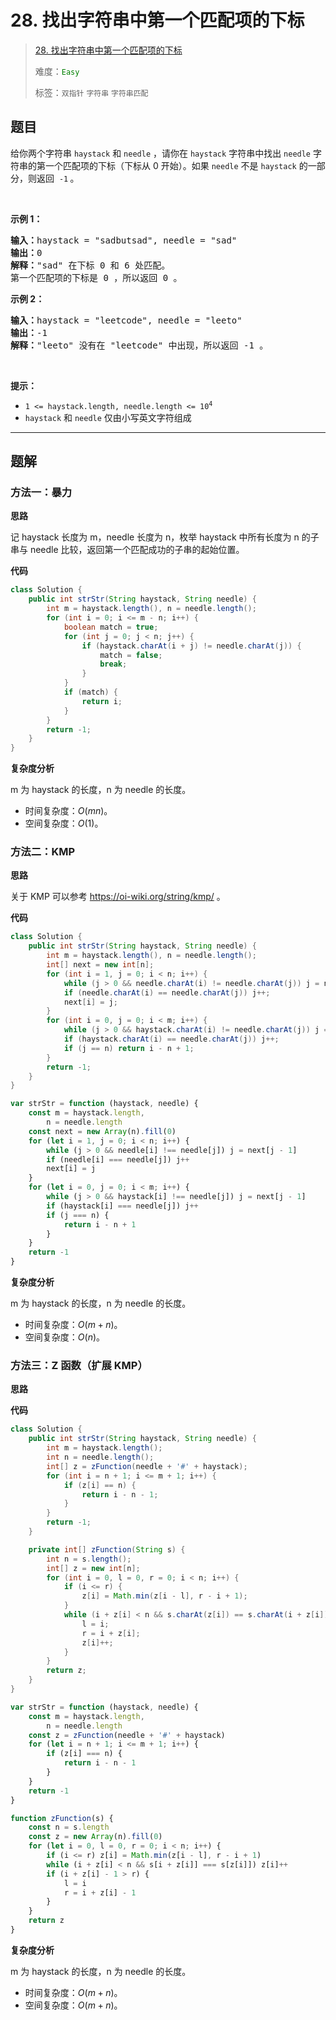 # 28. 找出字符串中第一个匹配项的下标

> [28. 找出字符串中第一个匹配项的下标](https://leetcode.cn/problems/find-the-index-of-the-first-occurrence-in-a-string/)
>
> 难度：<font color=green>`Easy`</font>
>
> 标签：`双指针` `字符串` `字符串匹配`

## 题目

<p>给你两个字符串&nbsp;<code>haystack</code> 和 <code>needle</code> ，请你在 <code>haystack</code> 字符串中找出 <code>needle</code> 字符串的第一个匹配项的下标（下标从 0 开始）。如果&nbsp;<code>needle</code> 不是 <code>haystack</code> 的一部分，则返回&nbsp; <code>-1</code><strong> </strong>。</p>

<p>&nbsp;</p>

<p><strong class="example">示例 1：</strong></p>

<pre>
<strong>输入：</strong>haystack = "sadbutsad", needle = "sad"
<strong>输出：</strong>0
<strong>解释：</strong>"sad" 在下标 0 和 6 处匹配。
第一个匹配项的下标是 0 ，所以返回 0 。
</pre>

<p><strong class="example">示例 2：</strong></p>

<pre>
<strong>输入：</strong>haystack = "leetcode", needle = "leeto"
<strong>输出：</strong>-1
<strong>解释：</strong>"leeto" 没有在 "leetcode" 中出现，所以返回 -1 。
</pre>

<p>&nbsp;</p>

<p><strong>提示：</strong></p>

<ul>
	<li><code>1 &lt;= haystack.length, needle.length &lt;= 10<sup>4</sup></code></li>
	<li><code>haystack</code> 和 <code>needle</code> 仅由小写英文字符组成</li>
</ul>


--------------------

## 题解

### 方法一：暴力

**思路**

记 haystack 长度为 m，needle 长度为 n，枚举 haystack 中所有长度为 n 的子串与 needle 比较，返回第一个匹配成功的子串的起始位置。

**代码**

```java
class Solution {
    public int strStr(String haystack, String needle) {
        int m = haystack.length(), n = needle.length();
        for (int i = 0; i <= m - n; i++) {
            boolean match = true;
            for (int j = 0; j < n; j++) {
                if (haystack.charAt(i + j) != needle.charAt(j)) {
                    match = false;
                    break;
                }
            }
            if (match) {
                return i;
            }
        }
        return -1;
    }
}
```

**复杂度分析**

m 为 haystack 的长度，n 为 needle 的长度。

- 时间复杂度：$O(mn)$。
- 空间复杂度：$O(1)$。

### 方法二：KMP

**思路**

关于 KMP 可以参考 https://oi-wiki.org/string/kmp/ 。

**代码**

```java
class Solution {
    public int strStr(String haystack, String needle) {
        int m = haystack.length(), n = needle.length();
        int[] next = new int[n];
        for (int i = 1, j = 0; i < n; i++) {
            while (j > 0 && needle.charAt(i) != needle.charAt(j)) j = next[j - 1];
            if (needle.charAt(i) == needle.charAt(j)) j++;
            next[i] = j;
        }
        for (int i = 0, j = 0; i < m; i++) {
            while (j > 0 && haystack.charAt(i) != needle.charAt(j)) j = next[j - 1];
            if (haystack.charAt(i) == needle.charAt(j)) j++;
            if (j == n) return i - n + 1;
        }
        return -1;
    }
}
```

```js
var strStr = function (haystack, needle) {
    const m = haystack.length,
        n = needle.length
    const next = new Array(n).fill(0)
    for (let i = 1, j = 0; i < n; i++) {
        while (j > 0 && needle[i] !== needle[j]) j = next[j - 1]
        if (needle[i] === needle[j]) j++
        next[i] = j
    }
    for (let i = 0, j = 0; i < m; i++) {
        while (j > 0 && haystack[i] !== needle[j]) j = next[j - 1]
        if (haystack[i] === needle[j]) j++
        if (j === n) {
            return i - n + 1
        }
    }
    return -1
}
```

**复杂度分析**

m 为 haystack 的长度，n 为 needle 的长度。

- 时间复杂度：$O(m+n)$。
- 空间复杂度：$O(n)$。

### 方法三：Z 函数（扩展 KMP）

**思路**

**代码**
```java
class Solution {
    public int strStr(String haystack, String needle) {
        int m = haystack.length();
        int n = needle.length();
        int[] z = zFunction(needle + '#' + haystack);
        for (int i = n + 1; i <= m + 1; i++) {
            if (z[i] == n) {
                return i - n - 1;
            }
        }
        return -1;
    }

    private int[] zFunction(String s) {
        int n = s.length();
        int[] z = new int[n];
        for (int i = 0, l = 0, r = 0; i < n; i++) {
            if (i <= r) {
                z[i] = Math.min(z[i - l], r - i + 1);
            }
            while (i + z[i] < n && s.charAt(z[i]) == s.charAt(i + z[i])) {
                l = i;
                r = i + z[i];
                z[i]++;
            }
        }
        return z;
    }
}
```

```js
var strStr = function (haystack, needle) {
    const m = haystack.length,
        n = needle.length
    const z = zFunction(needle + '#' + haystack)
    for (let i = n + 1; i <= m + 1; i++) {
        if (z[i] === n) {
            return i - n - 1
        }
    }
    return -1
}

function zFunction(s) {
    const n = s.length
    const z = new Array(n).fill(0)
    for (let i = 0, l = 0, r = 0; i < n; i++) {
        if (i <= r) z[i] = Math.min(z[i - l], r - i + 1)
        while (i + z[i] < n && s[i + z[i]] === s[z[i]]) z[i]++
        if (i + z[i] - 1 > r) {
            l = i
            r = i + z[i] - 1
        }
    }
    return z
}
```

**复杂度分析**

m 为 haystack 的长度，n 为 needle 的长度。

- 时间复杂度：$O(m+n)$。
- 空间复杂度：$O(m+n)$。